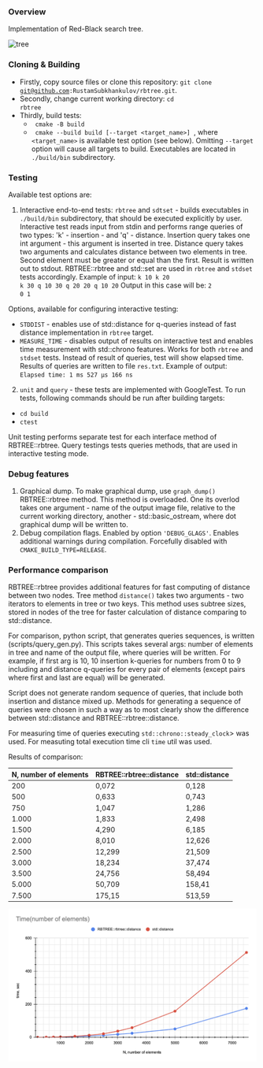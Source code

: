 ### Overview
Implementation of Red-Black search tree. 

<img src="https://github.com/RustamSubkhankulov/cpp-course/blob/main/rbtree/images/example.png" alt="tree" width="800">

### Cloning & Building
 - Firstly, copy source files or clone this repository: <code>git clone git@github.com:RustamSubkhankulov/rbtree.git</code>.
 - Secondly, change current working directory: 
 <code>cd rbtree</code>
 - Thirdly, build tests:
   - <code> cmake -B build </code>
   - <code> cmake --build build [--target <target_name>] </code>, where <code><target_name></code> is available test option (see below).
   Omitting <code>--target</code> option will cause all targets to build. 
   Executables are located in <code>./build/bin</code> subdirectory.

### Testing
Available test options are:
 1. Interactive end-to-end tests: <code>rbtree</code> and <code>sdtset</code> - builds executables in <code>./build/bin</code> subdirectory, that should be executed explicitly by user. Interactive test reads input from stdin and performs range queries of two types: 'k' - insertion  - and 'q' - distance. Insertion query takes one int argument - this argument is inserted in tree. Distance query takes two arguments and calculates distance between two elements in tree. Second element must be greater or equal than the first. Result is written out to stdout. RBTREE::rbtree and std::set are used in <code>rbtree</code> and <code>stdset</code> tests accordingly.
 Example of input: <code>k 10 k 20 k 30 q 10 30 q 20 20 q 10 20</code>
 Output in this case will be: <code>2 0 1 </code>

 Options, available for configuring interactive testing:
 - <code>STDDIST</code> - enables use of std::distance for q-queries instead of fast distance implementation in <code>rbtree</code> target.
 - <code>MEASURE_TIME</code> - disables output of results on interactive test and enables time measurement with std::chrono features. Works for both <code>rbtree</code> and <code>stdset</code> tests. Instead of result of queries, test will show elapsed time. Results of queries are written to file <code>res.txt</code>. Example of output: <code> Elapsed time: 1 ms 527 µs 166 ns </code>

 2. <code>unit</code> and <code>query</code> - these tests are implemented with GoogleTest. To run tests, following commands should be run after building targets: 
  - <code>cd build</code>
  - <code>ctest</code>

  Unit testing performs separate test for each interface method of RBTREE::rbtree.
  Query testings tests queries methods, that are used in interactive testing mode.

### Debug features
1. Graphical dump. To make graphical dump, use <code>graph_dump()</code> RBTREE::rbtree method. This method is overloaded. One its overlod takes one argument - name of the output image file, relative to the current working directory, another - std::basic_ostream, where dot graphical dump will be written to.
2. Debug compilation flags. Enabled by option <code>'DEBUG_GLAGS'</code>. Enables additional warnings during compilation. Forcefully disabled with <code>CMAKE_BUILD_TYPE=RELEASE</code>.

### Performance comparison
RBTREE::rbtree provides additional features for fast computing of distance between two nodes. Tree method <code>distance()</code> takes two arguments - two iterators to elements in tree or two keys. This method uses subtree sizes, stored in nodes of the tree for faster calculation of distance comparing to std::distance. 

For comparison, python script, that generates queries sequences, is written (scripts/query_gen.py). This scripts takes several args: number of elements in tree and name of the output file, where queries will be written. For example, if first arg is 10, 10 insertion k-queries for numbers from 0 to 9 including and distance q-queries for every pair of elements (except pairs where first and last are equal) will be generated. 

Script does not generate random sequence of queries, that include both insertion and distance mixed up. Methods for generating a sequence of queries were chosen in such a way as to most clearly show the difference between std::distance and RBTREE::rbtree::distance.

For measuring time of queries executing <code>std::chrono::steady_clock</code>> was used. 
For measuting total execution time cli <code>time</code> util was used.

Results of comparison:

| N, number of elements | RBTREE::rbtree::distance | std::distance |
|-----------------------|--------------------------|---------------|
| 200                   | 0,072                    | 0,128         |
| 500                   | 0,633                    | 0,743         |
| 750                   | 1,047                    | 1,286         |
| 1.000                 | 1,833                    | 2,498         |
| 1.500                 | 4,290                    | 6,185         |
| 2.000                 | 8,010                    | 12,626        |
| 2.500                 | 12,299                   | 21,509        |
| 3.000                 | 18,234                   | 37,474        |
| 3.500                 | 24,756                   | 58,494        |
| 5.000                 | 50,709                   | 158,41        |
| 7.500                 | 175,15                   | 513,59        |

<img src="https://github.com/RustamSubkhankulov/rbtree/blob/main/images/graph.png" alt="graph" width="800">
